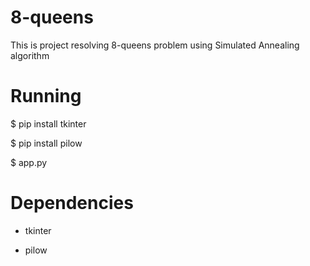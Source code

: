 # 8-queens

This is project resolving 8-queens problem using Simulated Annealing algorithm

# Running

$ pip install tkinter

$ pip install pilow

$ app.py

# Dependencies

- tkinter

- pilow
